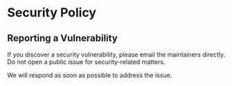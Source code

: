 # Security Policy

## Reporting a Vulnerability

If you discover a security vulnerability, please email the maintainers directly. Do not open a public issue for security-related matters.

We will respond as soon as possible to address the issue.
